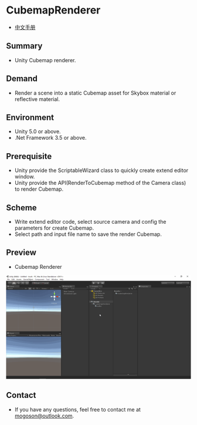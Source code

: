 ﻿# CubemapRenderer
- [中文手册](./README_ZH.md)

## Summary
- Unity Cubemap renderer.

## Demand
- Render a scene into a static Cubemap asset for Skybox material or reflective material.

## Environment
- Unity 5.0 or above.
- .Net Framework 3.5 or above.

## Prerequisite
- Unity provide the ScriptableWizard class to quickly create extend editor window.
- Unity provide the API(RenderToCubemap method of the Camera class) to render Cubemap.

## Scheme
- Write extend editor code, select source camera and config the parameters for create Cubemap.
- Select path and input file name to save the render Cubemap.

## Preview
- Cubemap Renderer

![Cubemap Renderer](./Attachment/README_Image/CubemapRenderer.gif)

## Contact
- If you have any questions, feel free to contact me at mogoson@outlook.com.
